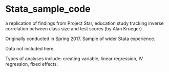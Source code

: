 # Stata_sample_code
a replication of findings from Project Star, education study tracking inverse correlation between class size and test scores (by Alan Krueger)

Originally conducted in Spring 2017. Sample of wider Stata experience. 

Data not included here.

Types of analyses include: creating variable, linear regression, IV regression, fixed effects.
